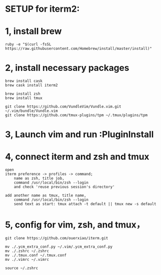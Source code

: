 # SETUP for iterm2:

# 1, install brew 
	ruby -e "$(curl -fsSL https://raw.githubusercontent.com/Homebrew/install/master/install)"
	
# 2, install necessary packages
	brew install cask
	brew cask install iterm2

	brew install zsh
	brew install tmux

	git clone https://github.com/VundleVim/Vundle.vim.git ~/.vim/bundle/Vundle.vim
	git clone https://github.com/tmux-plugins/tpm ~/.tmux/plugins/tpm
	
	
# 3, Launch vim and run :PluginInstall
	

# 4, connect iterm and zsh and tmux
	open 
	iterm preference -> profiles -> command;  
		name as zsh, title job, 
		command /usr/local/bin/zsh --login
		and check 'reuse previous session's directory'
		
	add another name as tmux, title name, 
		command /usr/local/bin/zsh --login	
		send text as start: tmux attach -t default || tmux new -s default

# 5, config for vim, zsh, and tmux， 
	git clone https://github.com/ouerxiao/iterm.git

	mv ./.ycm_extra_conf.py ~/.vim/.ycm_extra_conf.py
	mv ./.zshrc ~/.zshrc
	mv ./.tmux.conf ~/.tmux.conf
	mv ./.vimrc ~/.vimrc
	
	source ~/.zshrc

	
